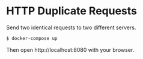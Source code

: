 
# HTTP Duplicate Requests

Send two identical requests to two different servers.

```sh
$ docker-compose up
```

Then open http://localhost:8080 with your browser.
